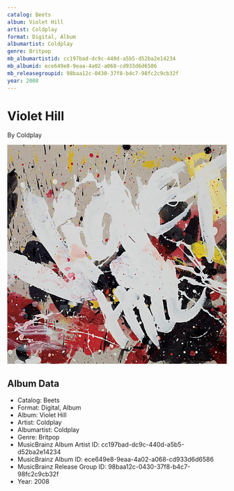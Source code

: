 ```yaml
---
catalog: Beets
album: Violet Hill
artist: Coldplay
format: Digital, Album
albumartist: Coldplay
genre: Britpop
mb_albumartistid: cc197bad-dc9c-440d-a5b5-d52ba2e14234
mb_albumid: ece649e8-9eaa-4a02-a068-cd933d6d6586
mb_releasegroupid: 98baa12c-0430-37f8-b4c7-98fc2c9cb32f
year: 2008
---
```


# Violet Hill

By Coldplay

![](../../assets/beetscovers/Coldplay-Violet_Hill.jpg)

## Album Data

- Catalog: Beets
- Format: Digital, Album
- Album: Violet Hill
- Artist: Coldplay
- Albumartist: Coldplay
- Genre: Britpop
- MusicBrainz Album Artist ID: cc197bad-dc9c-440d-a5b5-d52ba2e14234
- MusicBrainz Album ID: ece649e8-9eaa-4a02-a068-cd933d6d6586
- MusicBrainz Release Group ID: 98baa12c-0430-37f8-b4c7-98fc2c9cb32f
- Year: 2008

